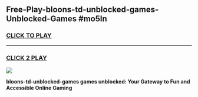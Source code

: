 
## Free-Play-bloons-td-unblocked-games-Unblocked-Games #mo5ln
<h3>
<a href="https://news.freeplayer.one?title=bloons-td-unblocked-games&ref=8M">CLICK TO PLAY</a></h3>
<hr>

<h3>
<a href="https://news.freeplayer.one?title=bloons-td-unblocked-games&ref=8M">CLICK 2 PLAY</a>
  
</h3>

<a href="https://news.freeplayer.one?title=bloons-td-unblocked-games&ref=8M"><img src="https://clearcache.store/games.png"></a>


**bloons-td-unblocked-games games unblocked: Your Gateway to Fun and Accessible Online Gaming**
